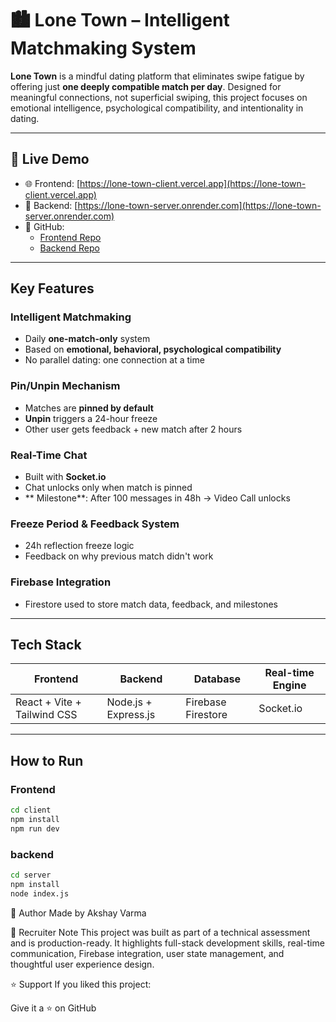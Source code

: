 # 🏙️ Lone Town – Intelligent Matchmaking System

**Lone Town** is a mindful dating platform that eliminates swipe fatigue by offering just **one deeply compatible match per day**. Designed for meaningful connections, not superficial swiping, this project focuses on emotional intelligence, psychological compatibility, and intentionality in dating.

---

## 🚀 Live Demo

- 🌐 Frontend: [https://lone-town-client.vercel.app](https://lone-town-client.vercel.app)
- 🔌 Backend: [https://lone-town-server.onrender.com](https://lone-town-server.onrender.com)
- 📁 GitHub:
  - [Frontend Repo](https://github.com/akshayvarma121/lone-town-client)
  - [Backend Repo](https://github.com/akshayvarma121/lone-town-server)

---

##  Key Features

###  Intelligent Matchmaking
- Daily **one-match-only** system
- Based on **emotional, behavioral, psychological compatibility**
- No parallel dating: one connection at a time

### Pin/Unpin Mechanism
- Matches are **pinned by default**
- **Unpin** triggers a 24-hour freeze
- Other user gets feedback + new match after 2 hours

###  Real-Time Chat
- Built with **Socket.io**
- Chat unlocks only when match is pinned
- ** Milestone**: After 100 messages in 48h → Video Call unlocks

### Freeze Period & Feedback System
- 24h reflection freeze logic
- Feedback on why previous match didn't work

### Firebase Integration
- Firestore used to store match data, feedback, and milestones

---

##  Tech Stack

| Frontend         | Backend         | Database           | Real-time Engine |
|------------------|------------------|---------------------|------------------|
| React + Vite + Tailwind CSS | Node.js + Express.js | Firebase Firestore | Socket.io |

---

## How to Run

###  Frontend

```bash
cd client
npm install
npm run dev
```
###  backend

```bash
cd server
npm install
node index.js
```


👤 Author
Made  by Akshay Varma

📢 Recruiter Note
This project was built as part of a technical assessment and is production-ready. It highlights full-stack development skills, real-time communication, Firebase integration, user state management, and thoughtful user experience design.

⭐ Support
If you liked this project:

Give it a ⭐ on GitHub

